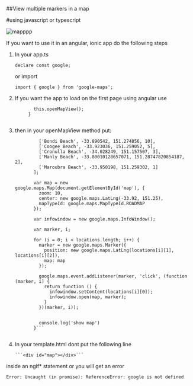 ##View multiple markers in a map

#using javascript or typescript

![mapppp](https://user-images.githubusercontent.com/37867005/93746135-ecb37f80-fbf4-11ea-91fe-7b2262f22a2f.JPG)


If you want to use it in an angular, ionic app do the following steps

1. In your app.ts 

    ```declare const google;```
    
    or import
    
    ```import { google } from 'google-maps';```

2. If you want the app to load on the first page using angular use

    ``` ionViewDidEnter() {
           this.openMapView();
         } 
         
3. then in your openMapView method put:

    ``` var locations = [
             ['Bondi Beach', -33.890542, 151.274856, 10],
             ['Coogee Beach', -33.923036, 151.259052, 5],
             ['Cronulla Beach', -34.028249, 151.157507, 3],
             ['Manly Beach', -33.80010128657071, 151.28747820854187, 2],
             ['Maroubra Beach', -33.950198, 151.259302, 1]
           ];
       
           var map = new google.maps.Map(document.getElementById('map'), {
             zoom: 10,
             center: new google.maps.LatLng(-33.92, 151.25),
             mapTypeId: google.maps.MapTypeId.ROADMAP
           });
       
           var infowindow = new google.maps.InfoWindow();
       
           var marker, i;
       
           for (i = 0; i < locations.length; i++) {
             marker = new google.maps.Marker({
               position: new google.maps.LatLng(locations[i][1], locations[i][2]),
               map: map
             });
       
             google.maps.event.addListener(marker, 'click', (function (marker, i) {
               return function () {
                 infowindow.setContent(locations[i][0]);
                 infowindow.open(map, marker);
               }
             })(marker, i));
       
       
             console.log('show map')
           }```
           
 4. In your template.html dont put the following line 
    
        ```<div id="map"></div>```
   
  inside an ngIf* statement or you will get an error
  
  ```Error: Uncaught (in promise): ReferenceError: google is not defined```

